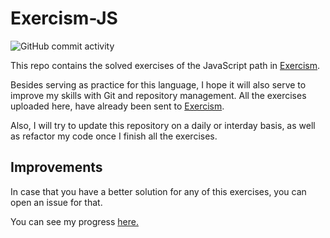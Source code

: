# Exercism-JS

![GitHub commit activity](https://img.shields.io/github/commit-activity/w/jdeibid/exercism-js?style=flat-square)

This repo contains the solved exercises of the JavaScript path in [Exercism](https://exercism.io/my/tracks/javascript). 

Besides serving as practice for this language, I hope it will also serve to improve my skills with Git and repository management. All the exercises uploaded here, have already been sent to [Exercism](https://exercism.io/profiles/jdeibid). 

Also, I will try to update this repository on a daily or interday basis, as well as refactor my code once I finish all the exercises.

## Improvements

In case that you have a better solution for any of this exercises, you can open an issue for that.

You can see my progress [here.](CHANGELOG.md)